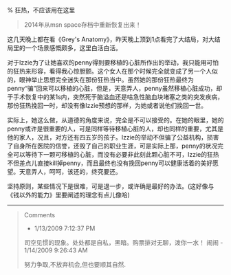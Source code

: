% 狂热，不应该用在这里

> 2014年从msn space存档中重新恢复出来！

这几天晚上都在看《Grey's Anatomy》，昨天晚上顶到1点看完了大结局，对大结局里的一个场景感慨颇多，这里白活白活。

对于Izzie为了让她喜欢的penny得到要移植的心脏所作出的举动，我只能用可怕的狂热来形容，看得我心惊胆颤。这个女人在那个时候完全就变成了另一个人似的，眼神举止思想完全迷失在那份狂热当中。虽然她的那份狂热最终为penny“骗”回来可以移植的心脏，但是，天意弄人，penny虽然移植心脏成功，却于手术恢复中的某1s内，突然死于脑溢血还是啥急性脑血块堵塞之类的突发疾病，那份狂热挽回一时，却没有像Izzie预想的那样，为她或者说他们挽回一世。

实际上，她这么做，从道德的角度来说，完全是不可以接受的。在她的眼里，她的penny或许是很重要的人，可是同样等待移植心脏的人，却也同样的重要，尤其是他的家人，况且，对方还有四五岁的孩子。Izzie的举动不但骗了公益机构，损害了自身所在医院的信誉，还毁了自己的职业生涯，可是实际上那，penny的状况完全可以等待下一颗可移植的心脏，而没有必要非此刻此颗心脏不可，Izzie的狂热不但差点儿直接kill掉penny，而且最终也没有挽回penny可以健康活着的美好愿望。天意弄人，呵呵，该还的，终究要还。

坚持原则，某些情况下是很难，可是退一步，或许确是最好的办法。(这好像与《钱以外的能力》里要阐述的理念有点儿像哈)


----------------------------------------------

<blockquote>
Comments

- 1/13/2009 7:12:37 PM

司空见惯的现象。处处都是自私，黑暗。购票排对无聊，泼你一水！
闹闹 - 1/14/2009 9:26:43 AM

努力争取,不放弃机会,但也要顺其自然.
</blockquote>